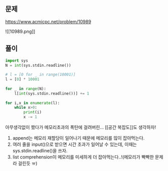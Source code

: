 ## 문제
https://www.acmicpc.net/problem/10989

![[10989.png]]
## 풀이
```python
import sys  
N = int(sys.stdin.readline())  
  
# l = [0 for _ in range(10001)]  
l = [0] * 10001  
  
for _ in range(N):  
	l[int(sys.stdin.readline())] += 1  
  
for i,x in enumerate(l):  
	while x>0:  
		print(i)  
		x -= 1
```

아무생각없이 짰다가 메모리초과의 폭탄에 걸려버린... [[공간 복잡도]]도 생각하자!
1. append는 메모리 재할당이 일어나기 때문에 메모리를 많이 잡아먹는다.
2. 여러 줄을 input()으로 받으면 시간 초과가 일어날 수 있는데, 이때는 sys.stdin.readline()을 쓰자.
3. list comprehension이 메모리를 미세하게 더 잡아먹는다..!(메모리가 빡빡한 문제라 걸린듯 ㅠ)